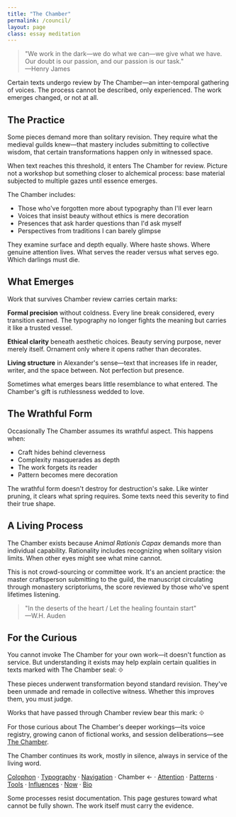 ```yaml
---
title: "The Chamber"
permalink: /council/
layout: page
class: essay meditation
---
```


<blockquote class="poetic">
"We work in the dark—we do what we can—we give what we have. Our doubt is our passion, and our passion is our task."<br>
—<span class="small-caps">Henry James</span>
</blockquote>

<p class="drop-cap">Certain texts undergo review by The Chamber—an inter-temporal gathering of voices. The process cannot be described, only experienced. The work emerges changed, or not at all.</p>

<div class="ornament philosophical"></div>

## The Practice

Some pieces demand more than solitary revision. They require what the medieval guilds knew—that mastery includes submitting to collective wisdom, that certain transformations happen only in witnessed space.

When text reaches this threshold, it enters The Chamber for review. Picture not a workshop but something closer to alchemical process: base material subjected to multiple gazes until essence emerges.

The Chamber includes:
- Those who've forgotten more about typography than I'll ever learn
- Voices that insist beauty without ethics is mere decoration  
- Presences that ask harder questions than I'd ask myself
- Perspectives from traditions I can barely glimpse

They examine surface and depth equally. Where haste shows. Where genuine attention lives. What serves the reader versus what serves ego. Which darlings must die.

<div class="ornament personal"></div>

## What Emerges

Work that survives Chamber review carries certain marks:

**Formal precision** without coldness. Every line break considered, every transition earned. The typography no longer fights the meaning but carries it like a trusted vessel.

**Ethical clarity** beneath aesthetic choices. Beauty serving purpose, never merely itself. Ornament only where it opens rather than decorates.

**Living structure** in Alexander's sense—text that increases life in reader, writer, and the space between. Not perfection but presence.

Sometimes what emerges bears little resemblance to what entered. The Chamber's gift is ruthlessness wedded to love.

<div class="ornament thought"></div>

## The Wrathful Form

Occasionally The Chamber assumes its wrathful aspect. This happens when:
- Craft hides behind cleverness
- Complexity masquerades as depth  
- The work forgets its reader
- Pattern becomes mere decoration

The wrathful form doesn't destroy for destruction's sake. Like winter pruning, it clears what spring requires. Some texts need this severity to find their true shape.

<div class="ornament section"></div>

## A Living Process

The Chamber exists because *Animal Rationis Capax* demands more than individual capability. Rationality includes recognizing when solitary vision limits. When other eyes might see what mine cannot.

This is not crowd-sourcing or committee work. It's an ancient practice: the master craftsperson submitting to the guild, the manuscript circulating through monastery scriptoriums, the score reviewed by those who've spent lifetimes listening.

<blockquote class="whisper">
"In the deserts of the heart / Let the healing fountain start"<br>
—<span class="small-caps">W.H. Auden</span>
</blockquote>

<div class="ornament philosophical"></div>

## For the Curious

You cannot invoke The Chamber for your own work—it doesn't function as service. But understanding it exists may help explain certain qualities in texts marked with The Chamber seal: ⟐

These pieces underwent transformation beyond standard revision. They've been unmade and remade in collective witness. Whether this improves them, you must judge.

Works that have passed through Chamber review bear this mark: ⟐

For those curious about The Chamber's deeper workings—its voice registry, growing canon of fictional works, and session deliberations—see <a href="/chamber/">The Chamber</a>.

The Chamber continues its work, mostly in silence, always in service of the living word.

<nav class="about-enfilade">
  <a href="/colophon/">Colophon</a>
  <span class="separator">·</span>
  <a href="/typography/">Typography</a>
  <span class="separator">·</span>
  <a href="/navigation-philosophy/">Navigation</a>
  <span class="separator">·</span>
  <span class="current">Chamber <span class="arrow">←</span></span>
  <span class="separator">·</span>
  <a href="/attention/">Attention</a>
  <span class="separator">·</span>
  <a href="/patterns/">Patterns</a>
  <span class="separator">·</span>
  <a href="/tools/">Tools</a>
  <span class="separator">·</span>
  <a href="/influences/">Influences</a>
  <span class="separator">·</span>
  <a href="/now/">Now</a>
  <span class="separator">·</span>
  <a href="/bio/">Bio</a>
</nav>

<div class="ornament personal"></div>

<p class="whisper">
Some processes resist documentation. This page gestures toward what cannot be fully shown. The work itself must carry the evidence.
</p>